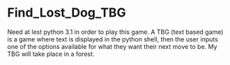# Find_Lost_Dog_TBG
Need at lest python 3.1 in order to play this game. A TBG (text based game) is a game where text is displayed in the python shell, then the user inputs one of the options available for what they want their next move to be. My TBG will take place in a forest. 
